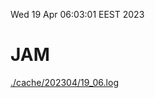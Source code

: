 Wed 19 Apr 06:03:01 EEST 2023
# JAM
<a href='./cache/202304/19_06.log'>./cache/202304/19_06.log</a>
